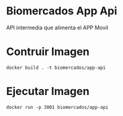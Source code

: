 # Biomercados App Api
API intermedia que alimenta el APP Movil

# Contruir Imagen 
```
docker build . -t biomercados/app-api
```

# Ejecutar Imagen 

```
docker run -p 3001 biomercados/app-api
```
